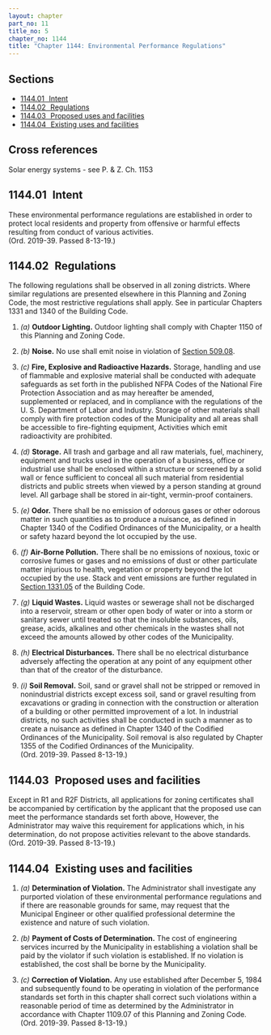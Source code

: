 ```yaml
---
layout: chapter
part_no: 11
title_no: 5
chapter_no: 1144
title: "Chapter 1144: Environmental Performance Regulations"
---
```


## Sections

* [1144.01   Intent](#114401-intent)
* [1144.02   Regulations](#114402-regulations)
* [1144.03   Proposed uses and facilities](#114403-proposed-uses-and-facilities)
* [1144.04   Existing uses and facilities](#114404-existing-uses-and-facilities)

## Cross references

Solar energy systems - see P. & Z. Ch. 1153

## 1144.01   Intent

These environmental performance regulations are established in order to protect
local residents and property from offensive or harmful effects resulting from
conduct of various activities.\
(Ord. 2019-39. Passed 8-13-19.)

## 1144.02   Regulations

The following regulations shall be observed in all zoning districts. Where
similar regulations are presented elsewhere in this Planning and Zoning Code,
the most restrictive regulations shall apply. See in particular Chapters 1331
and 1340 of the Building Code.

1. _(a)_ **Outdoor Lighting.** Outdoor lighting shall comply with Chapter 1150
of this Planning and Zoning Code.

2. _(b)_ **Noise.** No use shall emit noise in violation of [Section 509.08][].

3. _(c)_ **Fire, Explosive and Radioactive Hazards.** Storage, handling and use
of flammable and explosive material shall be conducted with adequate safeguards
as set forth in the published NFPA Codes of the National Fire Protection
Association and as may hereafter be amended, supplemented or replaced, and in
compliance with the regulations of the U. S. Department of Labor and Industry.
Storage of other materials shall comply with fire protection codes of the
Municipality and all areas shall be accessible to fire-fighting equipment,
Activities which emit radioactivity are prohibited.

4. _(d)_ **Storage.** All trash and garbage and all raw materials, fuel,
machinery, equipment and trucks used in the operation of a business, office or
industrial use shall be enclosed within a structure or screened by a solid wall
or fence sufficient to conceal all such material from residential districts and
public streets when viewed by a person standing at ground level. All garbage
shall be stored in air-tight, vermin-proof containers.

5. _(e)_ **Odor.** There shall be no emission of odorous gases or other odorous
matter in such quantities as to produce a nuisance, as defined in Chapter 1340
of the Codified Ordinances of the Municipality, or a health or safety hazard
beyond the lot occupied by the use.

6. _(f)_ **Air-Borne Pollution.** There shall be no emissions of noxious, toxic
or corrosive fumes or gases and no emissions of dust or other particulate matter
injurious to health, vegetation or property beyond the lot occupied by the use.
Stack and vent emissions are further regulated in [Section 1331.05][] of the
Building Code.

7. _(g)_ **Liquid Wastes.** Liquid wastes or sewerage shall not be discharged
into a reservoir, stream or other open body of water or into a storm or sanitary
sewer until treated so that the insoluble substances, oils, grease, acids,
alkalines and other chemicals in the wastes shall not exceed the amounts allowed
by other codes of the Municipality.

8. _(h)_ **Electrical Disturbances.** There shall be no electrical disturbance
adversely affecting the operation at any point of any equipment other than that
of the creator of the disturbance.

9. _(i)_ **Soil Removal.** Soil, sand or gravel shall not be stripped or removed
in nonindustrial districts except excess soil, sand or gravel resulting from
excavations or grading in connection with the construction or alteration of a
building or other permitted improvement of a lot. In industrial districts, no
such activities shall be conducted in such a manner as to create a nuisance as
defined in Chapter 1340 of the Codified Ordinances of the Municipality. Soil
removal is also regulated by Chapter 1355 of the Codified Ordinances of the
Municipality.\
(Ord. 2019-39. Passed 8-13-19.)

## 1144.03   Proposed uses and facilities

Except in R1 and R2F Districts, all applications for zoning certificates shall
be accompanied by certification by the applicant that the proposed use can meet
the performance standards set forth above, However, the Administrator may waive
this requirement for applications which, in his determination, do not propose
activities relevant to the above standards.\
(Ord. 2019-39. Passed 8-13-19.)

## 1144.04   Existing uses and facilities

1. _(a)_ **Determination of Violation.** The Administrator shall investigate any
purported violation of these environmental performance regulations and if there
are reasonable grounds for same, may request that the Municipal Engineer or
other qualified professional determine the existence and nature of such
violation.

2. _(b)_ **Payment of Costs of Determination.** The cost of engineering services
incurred by the Municipality in establishing a violation shall be paid by the
violator if such violation is established. If no violation is established, the
cost shall be borne by the Municipality.

3. _(c)_ **Correction of Violation.** Any use established after December 5, 1984
and subsequently found to be operating in violation of the performance standards
set forth in this chapter shall correct such violations within a reasonable
period of time as determined by the Administrator in accordance with Chapter
1109.07 of this Planning and Zoning Code.\
(Ord. 2019-39. Passed 8-13-19.)

[Section 509.08]:</chapters/chapter-509-disorderly-conduct-and-peace-disturbance/#50908-unnecessary-noise>
[Section 1331.05]:</chapters/chapter-1331-air-pollution/#133105-stack-and-vent-emissions>
